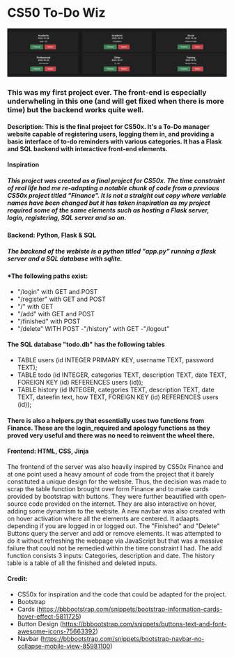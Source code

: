 # CS50 To-Do Wiz

<img src="to-do_img.png" alt="drawing" width="1000"/>

### This was my first project ever. The front-end is especially underwheling in this one (and will get fixed when there is more time) but the backend works quite well. 

#### Description: This is the final project for CS50x. It's a To-Do manager website capable of registering users, logging them in, and providing a basic interface of to-do reminders with various categories. It has a Flask and SQL backend with interactive front-end elements.

#### **Inspiration**
##### This project was created as a final project for CS50x. The time constraint of real life had me re-adapting a notable chunk of code from a previous CS50x project titled "Finance". It is not a straight out copy where variable names have been changed but it has taken inspiration as my project required some of the same elements such as hosting a Flask server, login, registering, SQL server and so on.


#### **Backend: Python, Flask & SQL**
##### The backend of the webiste is a python titled "app.py" running a flask server and a SQL database with sqlite.
#### ***The following paths exist:**
- "/login" with GET and POST
- "/register" with GET and POST
- "/" with GET
- "/add" with GET and POST
- "/finished" with POST
- "/delete" WITH POST
-"/history" with GET
-"/logout"


#### **The SQL database "todo.db" has the following tables**
- TABLE users (id INTEGER PRIMARY KEY, username TEXT, password TEXT);
- TABLE todo (id INTEGER, categories TEXT, description TEXT, date TEXT, FOREIGN KEY (id) REFERENCES users (id));
-  TABLE history (id INTEGER, categories TEXT, description TEXT, date TEXT, dateefin text, how TEXT, FOREIGN KEY (id) REFERENCES users (id));

#### There is also a helpers.py that essentially uses two functions from Finance. These are the login_required and apology functions as they proved very useful and there was no need to reinvent the wheel there.


#### **Frontend: HTML, CSS, Jinja**
The frontend of the server was also heavily inspired by CS50x Finance and at one point used a heavy amount of code from the project that it barely constituted a unique design for the website. Thus, the decision was made to scrap the table function brought over form Finance and to make cards provided by bootstrap with buttons. They were further beautified with open-source code provided on the internet. They are also interactive on hover, adding some dynamism to the website. A new navbar was also created with on hover activation where all the elements are centered. It adaapts depending if you are logged in or logged out. The "Finished" and "Delete" Buttons query the server and add or remove elements. It was attempted to do it without refreshing the webpage via JavaScript but that was a massive failure that could not be remedied within the time constraint I had. The add function consists 3 inputs: Categories, description and date. The history table is a table of all the finished and deleted inputs.


#### **Credit:**
- CS50x for inspiration and the code that could be adapted for the project.
- Bootstrap
- Cards (https://bbbootstrap.com/snippets/bootstrap-information-cards-hover-effect-5811725)
- Button Design (https://bbbootstrap.com/snippets/buttons-text-and-font-awesome-icons-75663392)
- Navbar (https://bbbootstrap.com/snippets/bootstrap-navbar-no-collapse-mobile-view-85981100)


